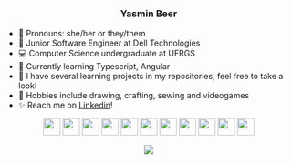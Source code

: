 <h3 align="center">Yasmin Beer</h3>

- 🌷 Pronouns: she/her or they/them
- 📌 Junior Software Engineer at Dell Technologies
- 💻 Computer Science undergraduate at UFRGS
- 🌱 Currently learning Typescript, Angular
- 🌿 I have several learning projects in my repositories, feel free to take a look!
- 🎨 Hobbies include drawing, crafting, sewing and videogames
- ✨ Reach me on [Linkedin](https://www.linkedin.com/in/yasminbeer/)!


<p align="center"> 
  <a href="https://angular.io" target="_blank"> 
    <img src="https://cdn.jsdelivr.net/gh/devicons/devicon/icons/angularjs/angularjs-plain.svg"
              width="30"  height="30"/></a>
  <a href="https://reactjs.org/" target="_blank"> 
    <img src="https://cdn.jsdelivr.net/gh/devicons/devicon/icons/react/react-original.svg"
              width="30"  height="30"/></a>
  <a href="https://getbootstrap.com/" target="_blank"> 
    <img src="https://cdn.jsdelivr.net/gh/devicons/devicon/icons/bootstrap/bootstrap-plain.svg"
              width="30"  height="30"/></a>
  <a href="https://developer.mozilla.org/en-US/docs/Web/CSS" target="_blank"> 
    <img src="https://cdn.jsdelivr.net/gh/devicons/devicon/icons/css3/css3-plain.svg" 
              width="30"  height="30"/></a> 
  <a href="https://developer.mozilla.org/en-US/docs/Web/HTML" target="_blank"> 
    <img src="https://cdn.jsdelivr.net/gh/devicons/devicon/icons/html5/html5-plain.svg"
              width="30"  height="30"/></a> 
  <a href="https://www.javascript.com/" target="_blank"> 
    <img src="https://cdn.jsdelivr.net/gh/devicons/devicon/icons/javascript/javascript-plain.svg"
              width="30"  height="30"/></a> 
  <a href="https://www.typescriptlang.org/" target="_blank"> 
    <img src="https://cdn.jsdelivr.net/gh/devicons/devicon/icons/typescript/typescript-original.svg"
              width="30"  height="30"/></a>
  <a href="https://www.python.org/" target="_blank"> 
    <img src="https://cdn.jsdelivr.net/gh/devicons/devicon/icons/python/python-original.svg"
              width="30"  height="30"/></a>
  <a href="https://www.jetbrains.com/idea/" target="_blank"> 
    <img src="https://cdn.jsdelivr.net/gh/devicons/devicon/icons/intellij/intellij-original.svg"
              width="30"  height="30"/></a>
  <a href="https://code.visualstudio.com/" target="_blank"> 
    <img src="https://cdn.jsdelivr.net/gh/devicons/devicon/icons/vscode/vscode-original.svg"
              width="30"  height="30"/></a>
  <a href="https://git-scm.com/" target="_blank"> 
    <img src="https://cdn.jsdelivr.net/gh/devicons/devicon/icons/git/git-plain.svg"
              width="30"  height="30"/></a> 
              
             
             
</p>
<p align="center"> 
<img src="https://github-readme-stats.vercel.app/api/top-langs?username=beersprite&layout=compact&theme=buefy&hide=racket&langs_count=6"/>
</p>


